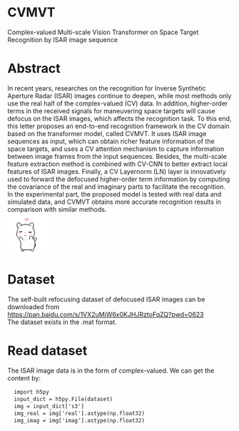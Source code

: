 # CVMVT
Complex-valued Multi-scale Vision Transformer on Space Target Recognition by ISAR image sequence
# Abstract
In recent years, researches on the recognition for Inverse Synthetic Aperture Radar (ISAR) images continue to deepen, while most methods only use the real half of the complex-valued (CV) data. In addition, higher-order terms in the received signals for maneuvering space targets will cause defocus on the ISAR images, which affects the recognition task. To this end, this letter proposes an end-to-end recognition framework in the CV domain based on the transformer model, called CVMVT. It uses ISAR image sequences as input, which can obtain richer feature information of the space targets, and uses a CV attention mechanism to capture information between image frames from the input sequences. Besides, the multi-scale feature extraction method is combined with CV-CNN to better extract local features of ISAR images. Finally, a CV Layernorm (LN) layer is innovatively used to forward the defocused higher-order term information by computing the covariance of the real and imaginary parts to facilitate the recognition. In the experimental part, the proposed model is tested with real data and simulated data, and CVMVT obtains more accurate recognition results in comparison with similar methods.   
![img](https://github.com/yhx-hit/cv_gnn/blob/main/heart.gif)
# Dataset
The self-built refocusing dataset of defocused ISAR images can be downloaded from  
https://pan.baidu.com/s/1VX2uMjW6x0KJHJRztoFqZQ?pwd=0623  
The dataset exists in the .mat format.  
# Read dataset
The ISAR image data is in the form of complex-valued. We can get the content by:  
```
  import h5py
  input_dict = h5py.File(dataset)
  img = input_dict['s3']
  img_real = img['real'].astype(np.float32)
  img_imag = img['imag'].astype(np.float32)
